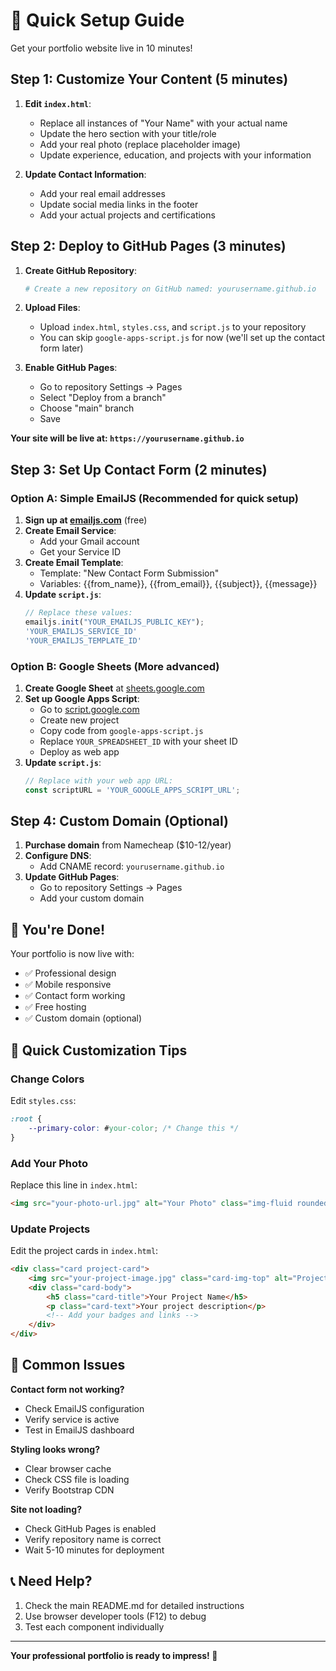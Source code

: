 # 🚀 Quick Setup Guide

Get your portfolio website live in 10 minutes!

## Step 1: Customize Your Content (5 minutes)

1. **Edit `index.html`**:
   - Replace all instances of "Your Name" with your actual name
   - Update the hero section with your title/role
   - Add your real photo (replace placeholder image)
   - Update experience, education, and projects with your information

2. **Update Contact Information**:
   - Add your real email addresses
   - Update social media links in the footer
   - Add your actual projects and certifications

## Step 2: Deploy to GitHub Pages (3 minutes)

1. **Create GitHub Repository**:
   ```bash
   # Create a new repository on GitHub named: yourusername.github.io
   ```

2. **Upload Files**:
   - Upload `index.html`, `styles.css`, and `script.js` to your repository
   - You can skip `google-apps-script.js` for now (we'll set up the contact form later)

3. **Enable GitHub Pages**:
   - Go to repository Settings → Pages
   - Select "Deploy from a branch"
   - Choose "main" branch
   - Save

**Your site will be live at: `https://yourusername.github.io`**

## Step 3: Set Up Contact Form (2 minutes)

### Option A: Simple EmailJS (Recommended for quick setup)

1. **Sign up at [emailjs.com](https://emailjs.com)** (free)
2. **Create Email Service**:
   - Add your Gmail account
   - Get your Service ID
3. **Create Email Template**:
   - Template: "New Contact Form Submission"
   - Variables: {{from_name}}, {{from_email}}, {{subject}}, {{message}}
4. **Update `script.js`**:
   ```javascript
   // Replace these values:
   emailjs.init("YOUR_EMAILJS_PUBLIC_KEY");
   'YOUR_EMAILJS_SERVICE_ID'
   'YOUR_EMAILJS_TEMPLATE_ID'
   ```

### Option B: Google Sheets (More advanced)

1. **Create Google Sheet** at [sheets.google.com](https://sheets.google.com)
2. **Set up Google Apps Script**:
   - Go to [script.google.com](https://script.google.com)
   - Create new project
   - Copy code from `google-apps-script.js`
   - Replace `YOUR_SPREADSHEET_ID` with your sheet ID
   - Deploy as web app
3. **Update `script.js`**:
   ```javascript
   // Replace with your web app URL:
   const scriptURL = 'YOUR_GOOGLE_APPS_SCRIPT_URL';
   ```

## Step 4: Custom Domain (Optional)

1. **Purchase domain** from Namecheap ($10-12/year)
2. **Configure DNS**:
   - Add CNAME record: `yourusername.github.io`
3. **Update GitHub Pages**:
   - Go to repository Settings → Pages
   - Add your custom domain

## 🎉 You're Done!

Your portfolio is now live with:
- ✅ Professional design
- ✅ Mobile responsive
- ✅ Contact form working
- ✅ Free hosting
- ✅ Custom domain (optional)

## 🔧 Quick Customization Tips

### Change Colors
Edit `styles.css`:
```css
:root {
    --primary-color: #your-color; /* Change this */
}
```

### Add Your Photo
Replace this line in `index.html`:
```html
<img src="your-photo-url.jpg" alt="Your Photo" class="img-fluid rounded-circle mb-4">
```

### Update Projects
Edit the project cards in `index.html`:
```html
<div class="card project-card">
    <img src="your-project-image.jpg" class="card-img-top" alt="Project Name">
    <div class="card-body">
        <h5 class="card-title">Your Project Name</h5>
        <p class="card-text">Your project description</p>
        <!-- Add your badges and links -->
    </div>
</div>
```

## 🚨 Common Issues

**Contact form not working?**
- Check EmailJS configuration
- Verify service is active
- Test in EmailJS dashboard

**Styling looks wrong?**
- Clear browser cache
- Check CSS file is loading
- Verify Bootstrap CDN

**Site not loading?**
- Check GitHub Pages is enabled
- Verify repository name is correct
- Wait 5-10 minutes for deployment

## 📞 Need Help?

1. Check the main README.md for detailed instructions
2. Use browser developer tools (F12) to debug
3. Test each component individually

---

**Your professional portfolio is ready to impress! 🎯** 